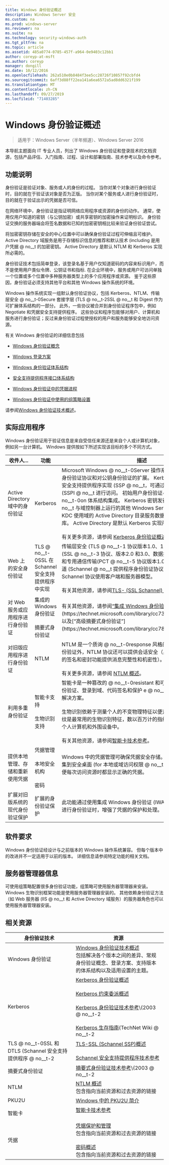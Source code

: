 ```yaml
---
title: Windows 身份验证概述
description: Windows Server 安全
ms.custom: na
ms.prod: windows-server
ms.reviewer: na
ms.suite: na
ms.technology: security-windows-auth
ms.tgt_pltfrm: na
ms.topic: article
ms.assetid: 485a0774-0785-457f-a964-0e9403c12bb1
author: coreyp-at-msft
ms.author: coreyp
manager: dongill
ms.date: 10/12/2016
ms.openlocfilehash: 262a510e0b8484f3ee5cc28726f10857f92cbfd4
ms.sourcegitcommit: 6aff3d88ff22ea141a6ea6572a5ad8dd6321f199
ms.translationtype: MT
ms.contentlocale: zh-CN
ms.lasthandoff: 09/27/2019
ms.locfileid: "71403285"
---
```

# <a name="windows-authentication-overview"></a>Windows 身份验证概述

>适用于：Windows Server（半年频道）、Windows Server 2016

本导航主题面向 IT 专业人员，列出了 Windows 身份验证和登录技术的文档资源，包括产品评估、入门指南、过程、设计和部署指南、技术参考以及命令参考。

## <a name="feature-description"></a>功能说明
身份验证是验证对象、服务或人的身份的过程。 当你对某个对象进行身份验证时，目的就在于验证该对象是否为正版。 当你对某个服务或人进行身份验证时，目的就在于验证出示的凭据是否可信。

在网络环境中，身份验证是指证明网络应用程序或资源的身份的动作。 通常，使用仅用户知道的密钥（与公钥加密）或共享密钥的加密操作来证明标识。 身份验证交换的服务器端会将签名数据和已知的加密密钥相比较来验证身份验证尝试。

将加密密钥存储在安全的中心位置中可以确保身份验证过程可伸缩且可维护。 Active Directory 域服务是用于存储标识信息的推荐和默认技术 \(including 是用户凭据 @ no__t 的加密密钥。 Active Directory 是默认 NTLM 和 Kerberos 实现所必需的。

身份验证技术包括简单登录，该登录名基于用户仅知道密码的内容来标识用户，而不是使用用户类似令牌、公钥证书和指标. 在企业环境中，服务或用户可访问单独一个位置或多个位置中多种服务器类型上的多个应用程序或资源。 鉴于这些原因，身份验证必须支持其他平台和其他 Windows 操作系统的环境。

Windows 操作系统实现一组默认身份验证协议，包括 Kerberos、NTLM、传输层安全 @ no__t-0Secure 套接字层 \(TLS @ no__t-2SSL @ no__t 和 Digest 作为可扩展体系结构的一部分。 此外，一些协议被合并到身份验证程序包中，例如 Negotiate 和凭据安全支持提供程序。 这些协议和程序包能够对用户、计算机和服务进行身份验证；反过来身份验证过程使授权的用户和服务能够安全地访问资源。

有关 Windows 身份验证的详细信息包括

-   [Windows 身份验证概念](windows-authentication-concepts.md)

-   [Windows 登录方案](windows-logon-scenarios.md)

-   [Windows 身份验证体系结构](windows-authentication-architecture.md)

-   [安全支持提供程序接口体系结构](security-support-provider-interface-architecture.md)

-   [Windows 身份验证中的凭据进程](credentials-processes-in-windows-authentication.md)

-   [Windows 身份验证中使用的组策略设置](group-policy-settings-used-in-windows-authentication.md)

请参阅[Windows 身份验证技术概述](windows-authentication-technical-overview.md)。

## <a name="practical-applications"></a>实际应用程序
Windows 身份验证用于验证信息是来自受信任来源还是来自个人或计算机对象，例如另一台计算机。 Windows 提供按如下所述实现该目标的多个不同方式。

|收件人...|功能|描述|
|----|------|--------|
|Active Directory 域中的身份验证|Kerberos|Microsoft Windows @ no__t-0Server 操作系统实现 Kerberos 版本5身份验证协议和对公钥身份验证的扩展。 Kerberos 身份验证客户端作为安全支持提供程序实现 \(SSP @ no__t，可通过安全支持提供程序接口 \(SSPI @ no__t 进行访问。 初始用户身份验证与 Winlogon 单一 sign @ no__t-0on 体系结构集成。 Kerberos 密钥发行中心 @no__t 0KDC @ no__t 与域控制器上运行的其他 Windows Server 安全服务相集成。 KDC 使用域的 Active Directory 目录服务数据库作为其安全帐户数据库。 Active Directory 是默认 Kerberos 实现所必需的。<br /><br />有关更多资源，请参阅 [Kerberos 身份验证概述](../kerberos/kerberos-authentication-overview.md)。|
|Web 上的安全身份验证|TLS @ no__t-0SSL 在 Schannel 安全支持提供程序中实现|传输层安全 \(TLS @ no__t-1 协议版本1.0、1.1 和1.2、安全套接字层 \(SSL @ no__t-3 协议、版本2.0 和3.0、数据报传输层安全协议版本1.0 和专用通信传输\(PCT @ no__t-5 协议版本1.0，基于公钥加密。 安全通道 \(Schannel @ no__t 提供程序身份验证协议套件提供这些协议。 所有 Schannel 协议使用客户端和服务器模型。<br /><br />有关其他资源，请参阅[TLS- &#40;SSL Schannel&#41; SSP 概述](../tls/tls-ssl-schannel-ssp-overview.md)。|
|对 Web 服务或应用程序进行身份验证|集成的 Windows 身份验证<br /><br />摘要式身份验证|有关其他资源，请参阅[“集成 Windows 身份验证”](https://technet.microsoft.com/library/cc758557(v=WS.10).aspx)和[“摘要式身份验证”](https://technet.microsoft.com/library/cc738318(v=ws.10).aspx)，以及[“高级摘要式身份验证”](https://technet.microsoft.com/library/cc783131(v=ws.10).aspx)。|
|对旧版应用程序进行身份验证|NTLM|NTLM 是一个质询 @ no__t-0response 风格的身份验证协议。除了身份验证外，NTLM 协议还可以提供会话安全（具体来说是通过 NTLM 中的签名和密封功能提供消息完整性和机密性）。<br /><br />有关更多资源，请参阅 [NTLM 概述](../kerberos/ntlm-overview.md)。|
|利用多重身份验证|智能卡支持<br /><br />生物识别支持|智能卡是一种篡改的 @ no__t-0resistant 和可移植方法，可为客户端身份验证、登录到域、代码签名和保护 e @ no__t-1mail 等任务提供安全解决方案。<br /><br />生物识别依赖于测量个人的不变物理特征以便对此人进行唯一标识。 指纹是最常用的生物识别特征，数以百万计的指纹生物识别设备都嵌入到个人计算机和外围设备中。<br /><br />有关其他资源，请参阅[智能卡技术参考](https://technet.microsoft.com/itpro/windows/keep-secure/smart-card-windows-smart-card-technical-reference)。 |
|提供本地管理、存储和重新使用凭据|凭据管理<br /><br />本地安全机构<br /><br />密码|Windows 中的凭据管理可确保凭据安全存储。 凭据通过应用或网站收集到安全桌面 \(for 本地或域访问权限 @ no__t-1，通过应用或网站，以便每次访问资源时都显示正确的凭据。<br /><br />
|扩展对旧版系统的现代身份验证保护|扩展的身份验证保护|此功能通过使用集成 Windows 身份验证 \(IWA @ no__t-1 对网络连接进行身份验证时，增强了凭据的保护和处理。|

## <a name="software-requirements"></a>软件要求
Windows 身份验证经设计与之前版本的 Windows 操作系统兼容。 但每个版本中的改进并不一定适用于以前的版本。 详细信息请参阅特定功能的相关文档。

## <a name="server-manager-information"></a>服务器管理器信息
可使用组策略配置很多身份验证功能，组策略可使用服务器管理器来安装。 Windows 生物识别框架功能是使用服务器管理器安装的。 其他依赖身份验证方法（如 Web 服务器 \(IIS @ no__t 和 Active Directory 域服务）的服务器角色也可以使用服务器管理器安装。

## <a name="related-resources"></a>相关资源

|身份验证技术|资源|
|----------------|-------|
|Windows 身份验证|[Windows 身份验证技术概述](../windows-authentication/windows-authentication-technical-overview.md)<br />包括解决各个版本之间的差异、常规身份验证概念、登录方案、支持版本的体系结构以及适用设置的主题。|
|Kerberos|[Kerberos 身份验证概述](../kerberos/kerberos-authentication-overview.md)<br /><br />[Kerberos 约束委派概述](../kerberos/kerberos-constrained-delegation-overview.md)<br /><br />[Kerberos 身份验证技术参考](https://technet.microsoft.com/library/cc739058(v=ws.10).aspx)\(2003 @ no__t-2<br /><br />[Kerberos 生存指南](https://social.technet.microsoft.com/wiki/contents/articles/4209.kerberos-survival-guide.aspx)\(TechNet Wiki @ no__t-2|
|TLS @ no__t-0SSL 和 DTLS \(Schannel 安全支持提供程序 @ no__t-2|[TLS-SSL &#40;Schannel SSP&#41;概述](../tls/tls-ssl-schannel-ssp-overview.md)<br /><br />[Schannel 安全支持提供程序技术参考](../tls/schannel-security-support-provider-technical-reference.md)|
|摘要式身份验证|[摘要式身份验证技术参考](https://technet.microsoft.com/library/cc782794(v=ws.10).aspx)\(2003 @ no__t-2|
|NTLM|[NTLM 概述](../kerberos/ntlm-overview.md)<br />包含指向当前资源和过去资源的链接|
|PKU2U|[Windows 中的 PKU2U 简介](https://technet.microsoft.com/library/dd560634(v=ws.10).aspx)|
|智能卡|[智能卡技术参考](https://technet.microsoft.com/itpro/windows/keep-secure/smart-card-windows-smart-card-technical-reference)<br /><br />
|凭据|[凭据保护和管理](../credentials-protection-and-management/credentials-protection-and-management.md)<br />包含指向当前资源和过去资源的链接<br /><br />[密码概述](../kerberos/passwords-overview.md)<br />包含指向当前资源和过去资源的链接|


